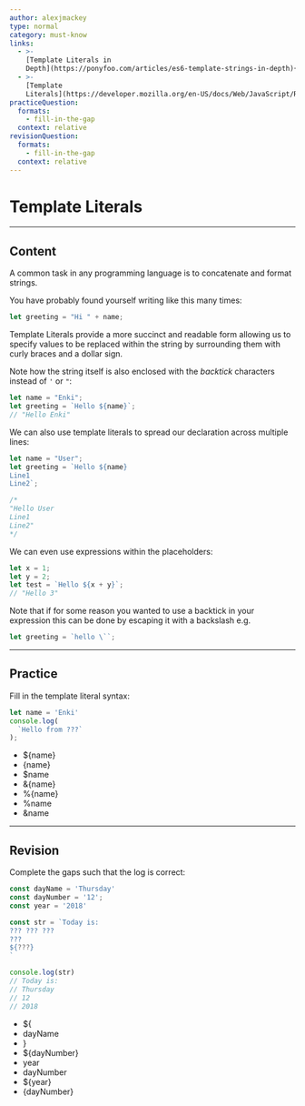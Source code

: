 ```yaml
---
author: alexjmackey
type: normal
category: must-know
links:
  - >-
    [Template Literals in
    Depth](https://ponyfoo.com/articles/es6-template-strings-in-depth){website}
  - >-
    [Template
    Literals](https://developer.mozilla.org/en-US/docs/Web/JavaScript/Reference/Template_literals){documentation}
practiceQuestion:
  formats:
    - fill-in-the-gap
  context: relative
revisionQuestion:
  formats:
    - fill-in-the-gap
  context: relative
---
```


# Template Literals


---

## Content

A common task in any programming language is to concatenate and format strings.

You have probably found yourself writing like this many times:

```javascript
let greeting = "Hi " + name;
```

Template Literals provide a more succinct and readable form allowing us to specify values to be replaced within the string by surrounding them with curly braces and a dollar sign.

Note how the string itself is also enclosed with the *backtick* characters instead of `'` or `"`:

```javascript
let name = "Enki";
let greeting = `Hello ${name}`;
// "Hello Enki"
```

We can also use template literals to spread our declaration across multiple lines:

```javascript
let name = "User";
let greeting = `Hello ${name}
Line1
Line2`;

/*
"Hello User
Line1
Line2"
*/
```

We can even use expressions within the placeholders:

```javascript
let x = 1;
let y = 2;
let test = `Hello ${x + y}`;
// "Hello 3"
```

Note that if for some reason you wanted to use a backtick in your expression this can be done by escaping it with a backslash e.g.

```javascript
let greeting = `hello \``;
```


---

## Practice

Fill in the template literal syntax:

```javascript
let name = 'Enki'
console.log(
  `Hello from ???`
);
```

- ${name}
- {name}
- $name
- &{name}
- %{name}
- %name
- &name


---

## Revision

Complete the gaps such that the log is correct:

```javascript
const dayName = 'Thursday'
const dayNumber = '12';
const year = '2018'

const str = `Today is:
??? ??? ???
???
${???}
`

console.log(str)
// Today is:
// Thursday
// 12
// 2018
```

- ${
- dayName
- }
- ${dayNumber}
- year
- dayNumber
- ${year}
- {dayNumber}
